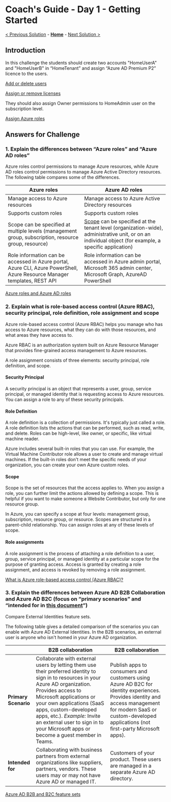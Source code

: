 # Coach's Guide - Day 1 - Getting Started

 [< Previous Solution](./Solution_D1_00.md) - **[Home](../README.md)** - [Next Solution >](./Solution_D1_02.md)

## Introduction

In this challenge the students should create two accounts "HomeUserA" and "HomeUserB" in “HomeTenant” and assign “Azure AD Premium P2” licence to the users.

[Add or delete users](https://docs.microsoft.com/en-us/azure/active-directory/fundamentals/add-users-azure-active-directory)

[Assign or remove licenses](https://docs.microsoft.com/en-us/azure/active-directory/fundamentals/license-users-groups#assign-licenses-to-users-or-groups)

They should also assign Owner permissions to HomeAdmin user on the subscription level.

[Assign Azure roles](https://docs.microsoft.com/en-us/azure/role-based-access-control/role-assignments-portal?tabs=current)

## Answers for Challenge

### 1. Explain the differences between “Azure roles” and “Azure AD roles”

Azure roles control permissions to manage Azure resources, while Azure AD roles control permissions to manage Azure Active Directory resources. The following table compares some of the differences.

| Azure roles                                                                                                               | Azure AD roles                                                                                                                                                                                                                                |
| ------------------------------------------------------------------------------------------------------------------------- | --------------------------------------------------------------------------------------------------------------------------------------------------------------------------------------------------------------------------------------------- |
| Manage access to Azure resources                                                                                          | Manage access to Azure Active Directory resources                                                                                                                                                                                             |
| Supports custom roles                                                                                                     | Supports custom roles                                                                                                                                                                                                                         |
| Scope can be specified at multiple levels (management group, subscription, resource group, resource)                      | [Scope](https://learn.microsoft.com/en-us/azure/active-directory/roles/custom-overview#scope) can be specified at the tenant level (organization-wide), administrative unit, or on an individual object (for example, a specific application) |
| Role information can be accessed in Azure portal, Azure CLI, Azure PowerShell, Azure Resource Manager templates, REST API | Role information can be accessed in Azure admin portal, Microsoft 365 admin center, Microsoft Graph, AzureAD PowerShell                                                                                                                       |

[Azure roles and Azure AD roles](https://docs.microsoft.com/en-us/azure/role-based-access-control/rbac-and-directory-admin-roles#differences-between-azure-roles-and-azure-ad-roles)

### 2. Explain what is role-based access control (Azure RBAC), security principal, role definition,  role assignment and scope

Azure role-based access control (Azure RBAC) helps you manage who has access to Azure resources, what they can do with those resources, and what areas they have access to.

Azure RBAC is an authorization system built on Azure Resource Manager that provides fine-grained access management to Azure resources.

A role assignment consists of three elements: security principal, role definition, and scope.

#### Security Principal

A security principal is an object that represents a user, group, service principal, or managed identity that is requesting access to Azure resources. You can assign a role to any of these security principals.

#### Role Definition

A role definition is a collection of permissions. It's typically just called a role. A role definition lists the actions that can be performed, such as read, write, and delete. Roles can be high-level, like owner, or specific, like virtual machine reader.

Azure includes several built-in roles that you can use. For example, the Virtual Machine Contributor role allows a user to create and manage virtual machines. If the built-in roles don't meet the specific needs of your organization, you can create your own Azure custom roles.

#### Scope

Scope is the set of resources that the access applies to. When you assign a role, you can further limit the actions allowed by defining a scope. This is helpful if you want to make someone a Website Contributor, but only for one resource group.

In Azure, you can specify a scope at four levels: management group, subscription, resource group, or resource. Scopes are structured in a parent-child relationship. You can assign roles at any of these levels of scope.

#### Role assignments

A role assignment is the process of attaching a role definition to a user, group, service principal, or managed identity at a particular scope for the purpose of granting access. Access is granted by creating a role assignment, and access is revoked by removing a role assignment.

[What is Azure role-based access control (Azure RBAC)?](https://docs.microsoft.com/en-us/azure/role-based-access-control/overview)

### 3. Explain the differences between Azure AD B2B Collaboration and Azure AD B2C (focus on “primary scenarios” and “intended for in [this  document](https://docs.microsoft.com/en-us/azure/active-directory/external-identities/external-identities-overview#comparing-external-identities-feature-sets)”)

Compare External Identities feature sets.

The following table gives a detailed comparison of the scenarios you can enable with Azure AD External Identities. In the B2B scenarios, an external user is anyone who isn't homed in your Azure AD organization.

|                      | **B2B collaboration**                                                                                                                                                                                                                                                                                                                                     | **B2B collaboration**                                                                                                                                                                                           |
| -------------------- | --------------------------------------------------------------------------------------------------------------------------------------------------------------------------------------------------------------------------------------------------------------------------------------------------------------------------------------------------------- | --------------------------------------------------------------------------------------------------------------------------------------------------------------------------------------------------------------- |
| **Primary Scenario** | Collaborate with external users by letting them use their preferred identity to sign in to resources in your Azure AD organization. Provides access to Microsoft applications or your own applications (SaaS apps, custom-developed apps, etc.).  *Example:* Invite an external user to sign in to your Microsoft apps or become a guest member in Teams. | Publish apps to consumers and customers using Azure AD B2C for identity experiences. Provides identity and access management for modern SaaS or custom-developed applications (not first-party Microsoft apps). |
| **Intended for**     | Collaborating with business partners from external organizations like suppliers, partners, vendors. These users may or may not have Azure AD or managed IT.                                                                                                                                                                                               | Customers of your product. These users are managed in a separate Azure AD directory.                                                                                                                            |

[Azure AD B2B and B2C feature sets](https://docs.microsoft.com/en-us/azure/active-directory/external-identities/external-identities-overview#comparing-external-identities-feature-sets)

